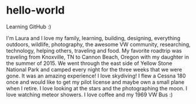 # hello-world
Learning GitHub :)

I'm Laura and I love my family, learning, building, designing, everything outdoors, wildlife, photography, the awesome VW community, researching, technology, helping others, traveling and food.
My favorite roadtrip was traveling from Knoxville, TN to Cannon Beach, Oregon with my daughter in the summer of 2015. We went through the east side of Yellow Stone National Park and camped every night for the three weeks that we were gone. It was an amazing experience!
I love skydiving!
I flew a Cessna 180 once and would like to get my pilot license and maybe own a small plane when I retire.
I love looking at the stars and the photographing the moon.
I love watching meteor showers.
I love coffee and my 1969 VW Bus :)
